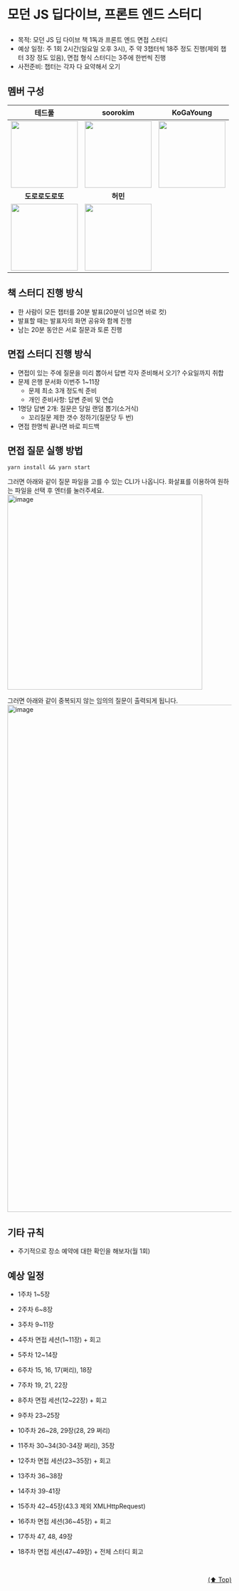 # <p id="top">모던 JS 딥다이브, 프론트 엔드 스터디</p>

- 목적: 모던 JS 딥 다이브 책 1독과 프론트 엔드 면접 스터디
- 예상 일정: 주 1회 2시간(일요일 오후 3시), 주 약 3챕터씩 18주 정도 진행(제외 챕터 3장 정도 있음), 면접 형식 스터디는 3주에 한번씩 진행
- 사전준비: 챕터는 각자 다 요약해서 오기

## <a id="멤버-구성">멤버 구성</a>

|<span style="font-size:16px">테드풀</span>|<span style="font-size:16px">soorokim</span>|<span style="font-size:16px">KoGaYoung</span>|
|:-:|:-:|:-:|
|<a href="https://github.com/devtedlee"><img src="https://avatars.githubusercontent.com/devtedlee" height=150 width=150></a>|<a href="https://github.com/soorokim"><img src="https://avatars.githubusercontent.com/soorokim" height=150 width=150></a>|<a href="https://github.com/KoGaYoung"><img src="https://avatars.githubusercontent.com/KoGaYoung" height=150 width=150></a>|<a href="https://github.com/dororodoroddo"><img src="https://avatars.githubusercontent.com/dororodoroddo" height=150 width=150></a>|
|<span style="font-size:16px">**도로로도로또**</span>|<span style="font-size:16px">**허민**</span>||
|<a href="https://github.com/dororodoroddo"><img src="https://avatars.githubusercontent.com/dororodoroddo" height=150 width=150></a>|<a href="https://github.com/hhhminme"><img src="https://avatars.githubusercontent.com/hhhminme" height=150 width=150></a>||

## 책 스터디 진행 방식

- 한 사람이 모든 챕터를 20분 발표(20분이 넘으면 바로 컷)
- 발표할 때는 발표자의 화면 공유와 함께 진행
- 남는 20분 동안은 서로 질문과 토론 진행

## 면접 스터디 진행 방식

- 면접이 있는 주에 질문을 미리 뽑아서 답변 각자 준비해서 오기? 수요일까지 취합
- 문제 은행 문서화 이번주 1~11장
  - 문제 최소 3개 정도씩 준비
  - 개인 준비사항: 답변 준비 및 연습
- 1명당 답변 2개: 질문은 당일 랜덤 뽑기(소거식)
  - 꼬리질문 제한 갯수 정하기(질문당 두 번)
- 면접 한명씩 끝나면 바로 피드백

## 면접 질문 실행 방법
```
yarn install && yarn start
```

그러면 아래와 같이 질문 파일을 고를 수 있는 CLI가 나옵니다. 화살표를 이용하여 원하는 파일을 선택 후 엔터를 눌러주세요.
<img width="438" alt="image" src="https://github.com/Better-Front-End-Study/ModernJsDeepDive/assets/54930877/82e1122f-e6c1-40d5-a7b6-43ec9c25a679">

그러면 아래와 같이 중복되지 않는 임의의 질문이 출력되게 됩니다.
<img width="1139" alt="image" src="https://github.com/Better-Front-End-Study/ModernJsDeepDive/assets/54930877/d774adc5-bed1-4ca9-a2f6-c27e10f7e594">

## 기타 규칙

- 주기적으로 장소 예약에 대한 확인을 해보자(월 1회)

## 예상 일정

- 1주차 1~5장
- 2주차 6~8장
- 3주차 9~11장
- 4주차 면접 세션(1~11장) + 회고

- 5주차 12~14장
- 6주차 15, 16, 17(쩌리), 18장
- 7주차 19, 21, 22장
- 8주차 면접 세션(12~22장) + 회고

- 9주차 23~25장
- 10주차 26~28, 29장(28, 29 쩌리)
- 11주차 30~34(30-34장 쩌리), 35장
- 12주차 면접 세션(23~35장) + 회고

- 13주차 36~38장
- 14주차 39-41장
- 15주차 42~45장(43.3 제외 XMLHttpRequest)
- 16주차 면접 세션(36~45장) + 회고

- 17주차 47, 48, 49장
- 18주차 면접 세션(47~49장) + 전체 스터디 회고

<br/>
 <p align="right"><a href="#top">(⬆️ Top)</a></p>

